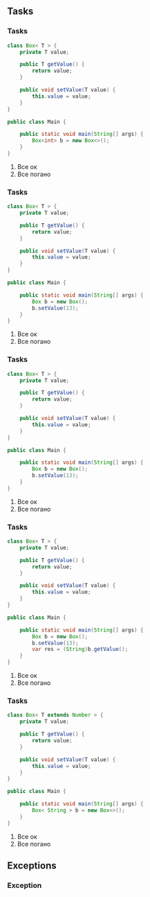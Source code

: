 ## Tasks


### Tasks
```java
class Box< T > {
	private T value;

	public T getValue() {
		return value;
	}

	public void setValue(T value) {
		this.value = value;
	}
}

public class Main {

	public static void main(String[] args) {
		Box<int> b = new Box<>();
	}
}
```

1. Все ок
2. Все погано


### Tasks
```java
class Box< T > {
	private T value;

	public T getValue() {
		return value;
	}

	public void setValue(T value) {
		this.value = value;
	}
}

public class Main {

	public static void main(String[] args) {
		Box b = new Box();
		b.setValue(13);
	}
}
```

1. Все ок
2. Все погано


### Tasks
```java
class Box< T > {
	private T value;

	public T getValue() {
		return value;
	}

	public void setValue(T value) {
		this.value = value;
	}
}

public class Main {

	public static void main(String[] args) {
		Box b = new Box();
		b.setValue(13);
	}
}
```

1. Все ок
2. Все погано


### Tasks
```java
class Box< T > {
	private T value;

	public T getValue() {
		return value;
	}

	public void setValue(T value) {
		this.value = value;
	}
}

public class Main {

	public static void main(String[] args) {
		Box b = new Box();
		b.setValue(13);
		var res = (String)b.getValue();
	}
}
```

1. Все ок
2. Все погано


### Tasks
```java
class Box< T extends Number > {
	private T value;

	public T getValue() {
		return value;
	}

	public void setValue(T value) {
		this.value = value;
	}
}

public class Main {

	public static void main(String[] args) {
		Box< String > b = new Box<>();
	}
}
```

1. Все ок
2. Все погано



## Exceptions


### Exception

